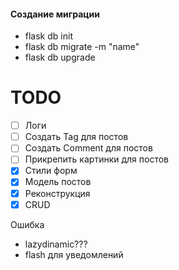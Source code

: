 ####  Создание миграции ####
- flask db init
- flask db migrate -m "name"
- flask db upgrade



# TODO #
- [ ] Логи
- [ ] Создать Tag для постов
- [ ] Создать Comment для постов
- [ ] Прикрепить картинки для постов
- [x] Стили форм
- [x] Модель постов
- [x] Реконструкция
- [x] CRUD

Ошибка
- lazydinamic???
- flash для уведомлений
